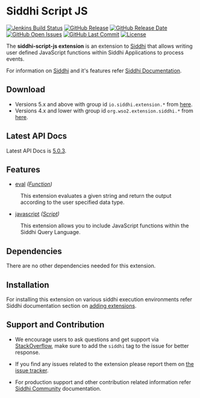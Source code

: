 Siddhi Script JS
===================

  [![Jenkins Build Status](https://wso2.org/jenkins/job/siddhi/job/siddhi-script-js/badge/icon)](https://wso2.org/jenkins/job/siddhi/job/siddhi-script-js/)
  [![GitHub Release](https://img.shields.io/github/release/siddhi-io/siddhi-script-js.svg)](https://github.com/siddhi-io/siddhi-script-js/releases)
  [![GitHub Release Date](https://img.shields.io/github/release-date/siddhi-io/siddhi-script-js.svg)](https://github.com/siddhi-io/siddhi-script-js/releases)
  [![GitHub Open Issues](https://img.shields.io/github/issues-raw/siddhi-io/siddhi-script-js.svg)](https://github.com/siddhi-io/siddhi-script-js/issues)
  [![GitHub Last Commit](https://img.shields.io/github/last-commit/siddhi-io/siddhi-script-js.svg)](https://github.com/siddhi-io/siddhi-script-js/commits/master)
  [![License](https://img.shields.io/badge/License-Apache%202.0-blue.svg)](https://opensource.org/licenses/Apache-2.0)

The **siddhi-script-js extension** is an extension to <a target="_blank" href="https://wso2.github.io/siddhi">Siddhi</a> that allows writing user defined JavaScript functions within Siddhi Applications to process events.

For information on <a target="_blank" href="https://siddhi.io/">Siddhi</a> and it's features refer <a target="_blank" href="https://siddhi.io/redirect/docs.html">Siddhi Documentation</a>. 

## Download

* Versions 5.x and above with group id `io.siddhi.extension.*` from <a target="_blank" href="https://mvnrepository.com/artifact/io.siddhi.extension.script.js/siddhi-script-js/">here</a>.
* Versions 4.x and lower with group id `org.wso2.extension.siddhi.*` from <a target="_blank" href="https://mvnrepository.com/artifact/org.wso2.extension.siddhi.script.js/siddhi-script-js">here</a>.

## Latest API Docs 

Latest API Docs is <a target="_blank" href="https://siddhi-io.github.io/siddhi-script-js/api/5.0.3">5.0.3</a>.

## Features

* <a target="_blank" href="https://siddhi-io.github.io/siddhi-script-js/api/5.0.3/#eval-function">eval</a> *(<a target="_blank" href="http://siddhi.io/en/v5.1/docs/query-guide/#function">Function</a>)*<br> <div style="padding-left: 1em;"><p><p style="word-wrap: break-word;margin: 0;">This extension evaluates a given string and return the output according to the user specified data type.</p></p></div>
* <a target="_blank" href="https://siddhi-io.github.io/siddhi-script-js/api/5.0.3/#javascript-script">javascript</a> *(<a target="_blank" href="http://siddhi.io/en/v5.1/docs/query-guide/#script">Script</a>)*<br> <div style="padding-left: 1em;"><p><p style="word-wrap: break-word;margin: 0;">This extension allows you to include JavaScript functions within the Siddhi Query Language.</p></p></div>

## Dependencies 

There are no other dependencies needed for this extension.

## Installation

For installing this extension on various siddhi execution environments refer Siddhi documentation section on <a target="_blank" href="https://siddhi.io/redirect/add-extensions.html">adding extensions</a>.

## Support and Contribution

* We encourage users to ask questions and get support via <a target="_blank" href="https://stackoverflow.com/questions/tagged/siddhi">StackOverflow</a>, make sure to add the `siddhi` tag to the issue for better response.

* If you find any issues related to the extension please report them on <a target="_blank" href="https://github.com/siddhi-io/siddhi-execution-string/issues">the issue tracker</a>.

* For production support and other contribution related information refer <a target="_blank" href="https://siddhi.io/community/">Siddhi Community</a> documentation.

